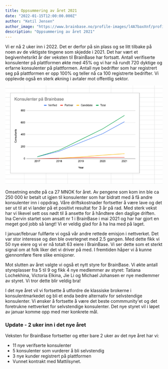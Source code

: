 ```yaml
---
title: Oppsummering av året 2021
date: "2022-01-15T12:00:00.000Z"
author: "Ketil Jensen"
author_image: "https://www.brainbase.no/profile-images/l4A7baxXnf/profilePicture.jpg"
description: "Oppsummering av året 2021"
---
```


Vi er nå 2 uker inn i 2022. Det er derfor på sin plass og se litt tilbake på noen av de viktigste tingene som skjedde i 2021. Det har vært et begivenhetsrikt år der veksten til BrainBase har fortsatt. Antall verifiserte konsulenter på plattformen økte med 45% og vi har nå rundt 720 dyktige og erfarne konsulenter på plattformen. Antall nye bedrifter som har registrert seg på plattformen er opp 100% og teller nå ca 100 registrerte bedrifter. Vi opplevde også en sterk økning i avtaler mot offentlig sektor.

![Konsulentvekst for BrainBase nettverket](./BB-vekst.png)

Omsetning endte på ca 27 MNOK for året. Av pengene som kom inn ble ca 250 000 kr betalt ut igjen til konsulenter som har bidratt med å få andre konsulenter inn i oppdrag. Våre driftskostnader fortsetter å være lave og det ser ut til at vi lander på et positivt resultat for 3 år på rad. Med sterk vekst har vi likevel sett oss nødt til å ansette for å håndtere den daglige driften. Ina Cervin startet som ansatt nr 1 i BrainBase i mai 2021 og har har gjort en meget god jobb så langt! Vi er veldig glad for å ha Ina med på laget.

I januar/februar fullførte vi også vår andre rettede emisjon i nettverket. Det var stor interesse og den ble overtegnet med 2.5 gangen. Med dette fikk vi 50 nye eiere og vi er nå totalt 63 eiere i BrainBase. Vi ser dette som et sterkt signal om at folk liker det vi driver på med. I fremtiden håper vi å kunne gjennomføre flere slike emisjoner.

Mot slutten av året valgte vi også et nytt styre for BrainBase. Vi økte antall styreplasser fra 5 til 9 og fikk 4 nye medlemmer av styret: Tatiana Lochekhina, Victoria Elkina, Jie Li og Michael Johansen er nye medlemmer av styret. Vi tror dette blir veldig bra!

I det nye året vil vi fortsette å utfordre de klassiske brokerne i konsulentmarkedet og bli et enda bedre alternativ for selvstendige konsulenter. Vi ønsker å fortsette å være det beste commmunity'et og det foretrukne nettverket for selvstendige konsulenter. Det nye styret vil i løpet av januar komme opp med mer konkrete mål. 

### Update - 2 uker inn i det nye året
Veksten for BrainBase fortsetter og etter bare 2 uker av det nye året har vi:

* 11 nye verifserte konsulenter
* 5 konsulenter som vurderer å bli selvstendig
* 3 nye kunder registrert på plattformen
* Vunnet kontrakt med Mattilsynet.